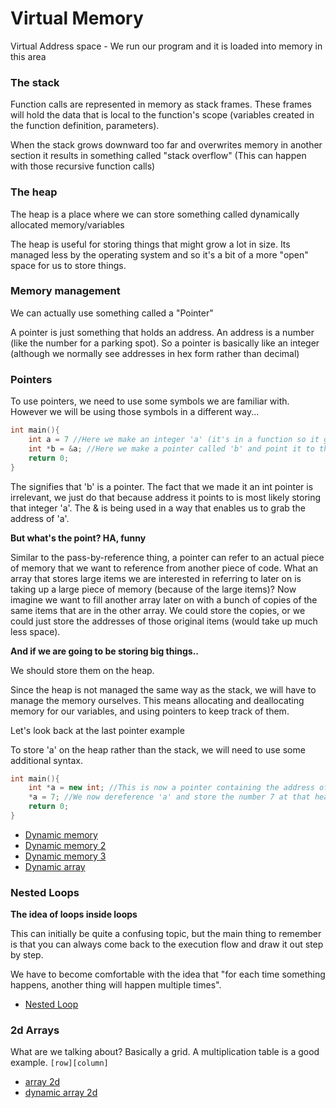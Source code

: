 # Virtual Memory

Virtual Address space - We run our program and it is loaded into memory in this
area

### The stack

Function calls are represented in memory as stack frames. These frames will hold
the data that is local to the function's scope (variables created in the
function definition, parameters).

When the stack grows downward too far and overwrites memory in another section
it results in something called "stack overflow" (This can happen with those
recursive function calls)

### The heap

The heap is a place where we can store something called dynamically allocated
memory/variables

The heap is useful for storing things that might grow a lot in size. Its managed
less by the operating system and so it's a bit of a more "open" space for us to
store things.

### Memory management

We can actually use something called a "Pointer"

A pointer is just something that holds an address. An address is a number (like
the number for a parking spot). So a pointer is basically like an integer
(although we normally see addresses in hex form rather than decimal)

### Pointers

To use pointers, we need to use some symbols we are familiar with. However we
will be using those symbols in a different way...

```cpp
int main(){
    int a = 7 //Here we make an integer 'a' (it's in a function so it goes on the stack)
    int *b = &a; //Here we make a pointer called 'b' and point it to the address of 'a'
    return 0;
}
```

The signifies that 'b' is a pointer. The fact that we made it an int pointer is
irrelevant, we just do that because address it points to is most likely storing
that integer 'a'. The & is being used in a way that enables us to grab the
address of 'a'.

**But what's the point? HA, funny**

Similar to the pass-by-reference thing, a pointer can refer to an actual piece
of memory that we want to reference from another piece of code. What an array
that stores large items we are interested in referring to later on is taking up
a large piece of memory (because of the large items)? Now imagine we want to
fill another array later on with a bunch of copies of the same items that are in
the other array. We could store the copies, or we could just store the addresses
of those original items (would take up much less space).

**And if we are going to be storing big things..**

We should store them on the heap.

Since the heap is not managed the same way as the stack, we will have to manage
the memory ourselves. This means allocating and deallocating memory for our
variables, and using pointers to keep track of them.

Let's look back at the last pointer example

To store 'a' on the heap rather than the stack, we will need to use some additional syntax.

```cpp
int main(){
    int *a = new int; //This is now a pointer containing the address of 'a' on the heap
    *a = 7; //We now dereference 'a' and store the number 7 at that heap address
    return 0;
}
```

- [Dynamic memory](dynamic_memory.cpp)
- [Dynamic memory 2](dynamic_memory_2.cpp)
- [Dynamic memory 3](dynamic_memory_3.cpp)
- [Dynamic array](dynamic_array.cpp)

### Nested Loops

**The idea of loops inside loops**

This can initially be quite a confusing topic, but the main thing to remember is
that you can always come back to the execution flow and draw it out step by
step.

We have to become comfortable with the idea that "for each time something
happens, another thing will happen multiple times".

- [Nested Loop](nested_loop.cpp)

### 2d Arrays

What are we talking about? Basically a grid. A multiplication table is a good
example. `[row][column]`

- [array 2d](array_2d.cpp)
- [dynamic array 2d](dynamic_2d.cpp)